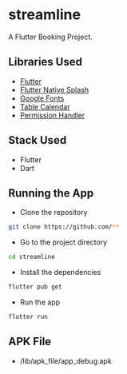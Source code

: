 # streamline

A Flutter Booking Project.

## Libraries Used

- [Flutter](https://flutter.dev/)
- [Flutter Native Splash](https://pub.dev/packages/flutter_native_splash)
- [Google Fonts](https://pub.dev/packages/google_fonts)
- [Table Calendar](https://pub.dev/packages/table_calendar)
- [Permission Handler](https://pub.dev/packages/permission_handler)

## Stack Used
- Flutter
- Dart

## Running the App
- Clone the repository
```bash
git clone https://github.com/**
```
- Go to the project directory
```bash
cd streamline
```
- Install the dependencies
```bash
flutter pub get
```
- Run the app
```bash
flutter run
```

## APK File
- /lib/apk_file/app_debug.apk